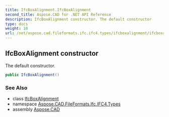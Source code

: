 ```yaml
---
title: IfcBoxAlignment.IfcBoxAlignment
second_title: Aspose.CAD for .NET API Reference
description: IfcBoxAlignment constructor. The default constructor
type: docs
weight: 10
url: /net/aspose.cad.fileformats.ifc.ifc4.types/ifcboxalignment/ifcboxalignment/
---
```

## IfcBoxAlignment constructor

The default constructor.

```csharp
public IfcBoxAlignment()
```

### See Also

* class [IfcBoxAlignment](../)
* namespace [Aspose.CAD.FileFormats.Ifc.IFC4.Types](../../ifcboxalignment/)
* assembly [Aspose.CAD](../../../)


